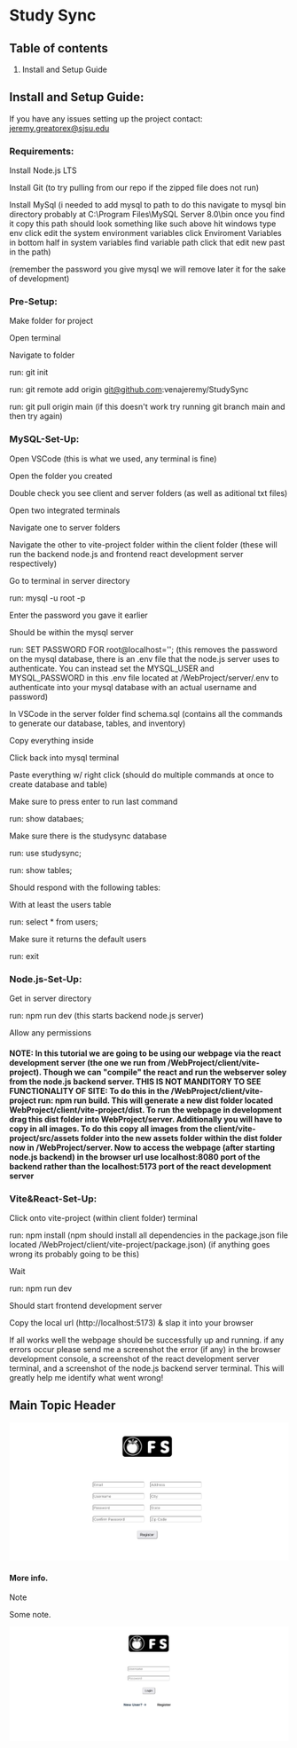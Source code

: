 
# Study Sync

## Table of contents

1. Install and Setup Guide

## Install and Setup Guide:

If you have any issues setting up the project contact: jeremy.greatorex@sjsu.edu

### Requirements:

Install Node.js LTS

Install Git
(to try pulling from our repo if the zipped file does not run)

Install MySql
(i needed to add mysql to path
to do this navigate to mysql bin directory
probably at C:\Program Files\MySQL Server 8.0\bin
once you find it copy this path should look something like such above
hit windows
type env
click edit the system environment variables
click Enviroment Variables
in bottom half in system variables find variable path
click that
edit
new
past in the path)

(remember the password you give mysql we will remove later it for the sake of development)

### Pre-Setup:

Make folder for project

Open terminal

Navigate to folder

run: git init

run: git remote add origin git@github.com:venajeremy/StudySync

run: git pull origin main (if this doesn't work try running git branch main and then try again)

### MySQL-Set-Up:

Open VSCode (this is what we used, any terminal is fine)

Open the folder you created

Double check you see client and server folders (as well as aditional txt files)

Open two integrated terminals

Navigate one to server folders

Navigate the other to vite-project folder within the client folder (these will run the backend node.js and frontend react development server respectively)

Go to terminal in server directory

run: mysql -u root -p

Enter the password you gave it earlier

Should be within the mysql server

run: SET PASSWORD FOR root@localhost='';         (this removes the password on the mysql database, there is an .env file that the node.js server uses to authenticate. You can instead set the MYSQL_USER and MYSQL_PASSWORD in this .env file located at /WebProject/server/.env to authenticate into your mysql database with an actual username and password)

In VSCode in the server folder find schema.sql   (contains all the commands to generate our database, tables, and inventory)

Copy everything inside

Click back into mysql terminal

Paste everything w/ right click (should do multiple commands at once to create database and table)

Make sure to press enter to run last command

run: show databaes;

Make sure there is the studysync database

run: use studysync;

run: show tables;

Should respond with the following tables:

With at least the users table

run: select * from users;

Make sure it returns the default users

run: exit

### Node.js-Set-Up:

Get in server directory

run: npm run dev       (this starts backend node.js server)

Allow any permissions

#### NOTE: In this tutorial we are going to be using our webpage via the react development server (the one we run from /WebProject/client/vite-project). Though we can "compile" the react and run the webserver soley from the node.js backend server.  THIS IS NOT MANDITORY TO SEE FUNCTIONALITY OF SITE: To do this in the /WebProject/client/vite-project run: npm run build.  This will generate a new dist folder located WebProject/client/vite-project/dist.  To run the webpage in development drag this dist folder into WebProject/server.  Additionally you will have to copy in all images.  To do this copy all images from the client/vite-project/src/assets folder into the new assets folder within the dist folder now in /WebProject/server.  Now to access the webpage (after starting node.js backend) in the browser url use localhost:8080 port of the backend rather than the localhost:5173 port of the react development server

### Vite&React-Set-Up:

Click onto vite-project (within client folder) terminal

run: npm install        (npm should install all dependencies in the package.json file located /WebProject/client/vite-project/package.json)
(if anything goes wrong its probably going to be this)

Wait

run: npm run dev

Should start frontend development server

Copy the local url (http://localhost:5173) & slap it into your browser

If all works well the webpage should be successfully up and running. if any errors occur please send me a screenshot the error (if any) in the browser development console, a screenshot of the react development server terminal, and a screenshot of the node.js backend server terminal.  This will greatly help me identify what went wrong!


## Main Topic Header

![Registration page image](Images/RegisterPage.png)

#### More info. 

> [!NOTE]
>  Some note. 

![Login page image](Images/LoginPage.png)

